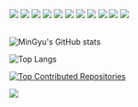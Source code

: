 <!-- Backend -->
<img src="https://img.shields.io/badge/Java-%23b07219?style=flat-square&logo=java&logoColor=white"/>
<img src="https://img.shields.io/badge/Spring%20Boot-6DB33F?style=flat-square&logo=springboot&logoColor=white"/>
<img src="https://img.shields.io/badge/MySQL-4479A1?style=flat-square&logo=mysql&logoColor=white"/>

<!-- Language -->
<img src="https://img.shields.io/badge/C++-00599C?style=flat-square&logo=c%2B%2B&logoColor=white"/>

<!-- Infra -->
<img src="https://img.shields.io/badge/Amazon%20S3-569A31?style=flat-square&logo=amazonS3&logoColor=white"/>
<img src="https://img.shields.io/badge/Amazon%20CloudFront-F9A03C?style=flat-square&logo=amazonaws&logoColor=white"/>
<img src="https://img.shields.io/badge/Amazon%20Lightsail-FF9900?style=flat-square&logo=amazonaws&logoColor=white"/>

<!-- DevOps -->
<img src="https://img.shields.io/badge/Docker-2496ED?style=flat-square&logo=docker&logoColor=white"/>
<img src="https://img.shields.io/badge/Git-F05032?style=flat-square&logo=git&logoColor=white"/>

<!-- Others -->
<img src="https://img.shields.io/badge/Redis-DC382D?style=flat-square&logo=redis&logoColor=white"/>
<img src="https://img.shields.io/badge/GitHub-181717?style=flat-square&logo=github&logoColor=white"/>

</div>

<br/>
<br/>

![MinGyu's GitHub stats](https://github-readme-stats.vercel.app/api?username=aitchhhan&show_icons=true&theme=dracula&count_private=true)

![Top Langs](https://github-readme-stats.vercel.app/api/top-langs/?username=aitchhhan&layout=compact&theme=dracula)

[![Top Contributed Repositories](https://github-contributor-stats.vercel.app/api?username=aitchhhan&limit=4&theme=dracula&combine_all_yearly_contributions=true)](https://github.com/XPEnology-Community/github-contributor-stats)

<a href="https://github.com/devxb/gitanimals">
  <img src="https://render.gitanimals.org/farms/aitchhhan"/>
</a>
